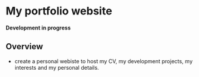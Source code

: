 # My portfolio website

**Development in progress**

## Overview
- create a personal webiste to host my CV, my development projects, my interests and my personal details.
